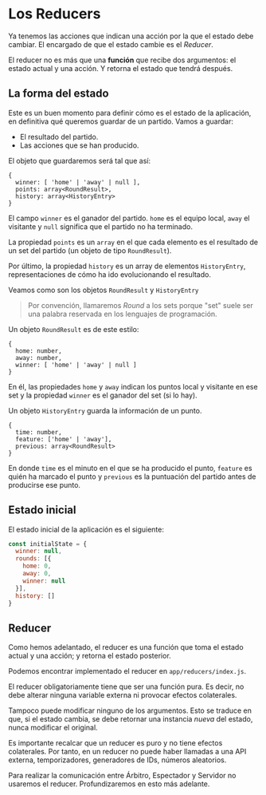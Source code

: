 # Los Reducers

Ya tenemos las acciones que indican una acción por la que el estado debe cambiar. El encargado de que el estado cambie es el *Reducer*.

El reducer no es más que una **función** que recibe dos argumentos: el estado actual y una acción. Y retorna el estado que tendrá después.

## La forma del estado

Este es un buen momento para definir cómo es el estado de la aplicación, en definitiva qué queremos guardar de un partido. Vamos a guardar:

* El resultado del partido.
* Las acciones que se han producido.

El objeto que guardaremos será tal que así:

```
{
  winner: [ 'home' | 'away' | null ],
  points: array<RoundResult>,
  history: array<HistoryEntry>
}
```

El campo `winner` es el ganador del partido. `home` es el equipo local, `away` el visitante y `null` significa que el partido no ha terminado.

La propiedad `points` es un `array` en el que cada elemento es el resultado de un set del partido (un objeto de tipo `RoundResult`).

Por último, la propiedad `history` es un array de elementos `HistoryEntry`, representaciones de cómo ha ido evolucionando el resultado.

Veamos como son los objetos `RoundResult` y `HistoryEntry`

> Por convención, llamaremos *Round* a los sets porque "set" suele ser una palabra reservada en los lenguajes de programación.

Un objeto `RoundResult` es de este estilo:

```
{
  home: number,
  away: number,
  winner: [ 'home' | 'away' | null ]
}
```

En él, las propiedades `home` y `away` indican los puntos local y visitante en ese set y la propiedad `winner` es el ganador del set (si lo hay).

Un objeto `HistoryEntry` guarda la información de un punto.

```
{
  time: number,
  feature: ['home' | 'away'],
  previous: array<RoundResult>
}
```

En donde `time` es el minuto en el que se ha producido el punto, `feature` es quién ha marcado el punto y `previous` es la puntuación del partido antes de producirse ese punto.

## Estado inicial

El estado inicial de la aplicación es el siguiente:

```js
const initialState = {
  winner: null,
  rounds: [{
    home: 0,
    away: 0,
    winner: null
  }],
  history: []
}
```

## Reducer

Como hemos adelantado, el reducer es una función que toma el estado actual y una acción; y retorna el estado posterior.

Podemos encontrar implementado el reducer en `app/reducers/index.js`.

El reducer obligatoriamente tiene que ser una función pura. Es decir, no debe alterar ninguna variable externa ni provocar efectos colaterales.

Tampoco puede modificar ninguno de los argumentos. Esto se traduce en que, si el estado cambia, se debe retornar una instancia *nueva* del estado, nunca modificar el original.

Es importante recalcar que un reducer es puro y no tiene efectos colaterales. Por tanto, en un reducer no puede haber llamadas a una API externa, temporizadores, generadores de IDs, números aleatorios.

Para realizar la comunicación entre Árbitro, Espectador y Servidor no usaremos el reducer. Profundizaremos en esto más adelante.
